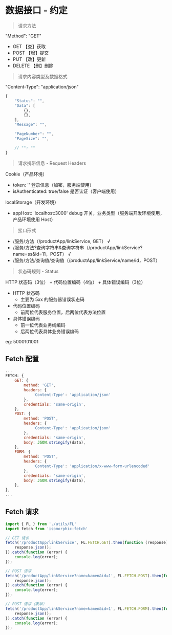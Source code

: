 # 数据接口 - 约定

> 请求方法

"Method": "GET"

- GET    【查】获取
- POST   【增】提交
- PUT    【改】更新
- DELETE 【删】删除

> 请求内容类型及数据格式

"Content-Type": "application/json"

```javascript
{
    "Status": "",
    "Data": [
        {},
        {},
    ],
    "Message": "",

    "PageNumber": "",
    "PageSize": "",

    // "": ""
}
```

> 请求携带信息 - Request Headers

Cookie（产品环境）

- token: ''   登录信息（加密，服务端使用）
- isAuthenticated: true/false  是否认证（客户端使用）

localStorage（开发环境）

- appHost: 'localhost:3000'  debug 开关，业务类型（服务端开发环境使用，产品环境使用 Host）

> 接口形式

- /服务/方法（/productApp/linkService, GET） √
- /服务/方法?查询字符串&查询字符串（/productApp/linkService?name=ss&id=11，POST） √
- /服务/方法/查询值/查询值（/productApp/linkService/name/id，POST）

> 状态码规则 - Status

HTTP 状态码（3位） + 代码位置编码（4位） + 具体错误编码（3位）

- HTTP 状态码
    - 主要为 5xx 的服务器错误状态码
- 代码位置编码
    - 前两位代表服务位置，后两位代表方法位置
- 具体错误编码
    - 前一位代表业务线编码
    - 后两位代表具体业务错误编码

eg: 5000101001

## Fetch 配置

```javascript
...
FETCH: {
    GET: {
        method: 'GET',
        headers: {
            'Content-Type': 'application/json'
        },
        credentials: 'same-origin',
    },
    POST: {
        method: 'POST',
        headers: {
            'Content-Type': 'application/json'
        },
        credentials: 'same-origin',
        body: JSON.stringify(data),
    },
    FORM: {
        method: 'POST',
        headers: {
            'Content-Type': 'application/x-www-form-urlencoded'
        },
        credentials: 'same-origin',
        body: JSON.stringify(data),
    },
},
...
```

## Fetch 请求

```javascript
import { FL } from './utils/FL'
import fetch from 'isomorphic-fetch'

// GET 请求
fetch('/productApp/linkService', FL.FETCH.GET).then(function (response) {
    response.json();
}).catch(function (error) {
    console.log(error);
});

// POST 请求
fetch('/productApp/linkService?name=kamen&id=1', FL.FETCH.POST).then(function (response) {
    response.json();
}).catch(function (error) {
    console.log(error);
});

// POST 请求（表单）
fetch('/productApp/linkService?name=kamen&id=1', FL.FETCH.FORM).then(function (response) {
    response.json();
}).catch(function (error) {
    console.log(error);
});
```
